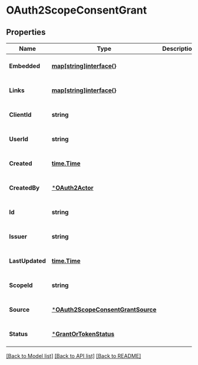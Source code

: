 # OAuth2ScopeConsentGrant

## Properties
Name | Type | Description | Notes
------------ | ------------- | ------------- | -------------
**Embedded** | [**map[string]interface{}**](interface{}.md) |  | [optional] [default to null]
**Links** | [**map[string]interface{}**](interface{}.md) |  | [optional] [default to null]
**ClientId** | **string** |  | [optional] [default to null]
**UserId** | **string** |  | [optional] [default to null]
**Created** | [**time.Time**](time.Time.md) |  | [optional] [default to null]
**CreatedBy** | [***OAuth2Actor**](OAuth2Actor.md) |  | [optional] [default to null]
**Id** | **string** |  | [optional] [default to null]
**Issuer** | **string** |  | [optional] [default to null]
**LastUpdated** | [**time.Time**](time.Time.md) |  | [optional] [default to null]
**ScopeId** | **string** |  | [optional] [default to null]
**Source** | [***OAuth2ScopeConsentGrantSource**](OAuth2ScopeConsentGrantSource.md) |  | [optional] [default to null]
**Status** | [***GrantOrTokenStatus**](GrantOrTokenStatus.md) |  | [optional] [default to null]

[[Back to Model list]](../README.md#documentation-for-models) [[Back to API list]](../README.md#documentation-for-api-endpoints) [[Back to README]](../README.md)


